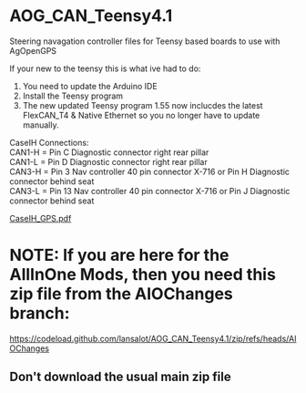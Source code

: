 # AOG_CAN_Teensy4.1
Steering navagation controller files for Teensy based boards to use with AgOpenGPS 

If your new to the teensy this is what ive had to do:
1. You need to update the Arduino IDE
2. Install the Teensy program
3. The new updated Teensy program 1.55 now inclucdes the latest FlexCAN_T4 & Native Ethernet so you no longer have to update manually.

CaseIH Connections:  
CAN1-H = Pin C Diagnostic connector right rear pillar  
CAN1-L = Pin D Diagnostic connector right rear pillar  
CAN3-H = Pin 3 Nav controller 40 pin connector X-716 or Pin H Diagnostic connector behind seat    
CAN3-L = Pin 13 Nav controller 40 pin connector X-716 or Pin J Diagnostic connector behind seat  

[CaseIH_GPS.pdf](https://github.com/MechanicTony/AOG_CAN_Teensy4.1/files/10528432/CaseIH_GPS.pdf)


# NOTE: If you are here for the AllInOne Mods, then you need this zip file from the AIOChanges branch:
https://codeload.github.com/lansalot/AOG_CAN_Teensy4.1/zip/refs/heads/AIOChanges

## Don't download the usual main zip file